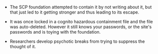 
- The SCP foundation attempted to contain it by not writing about it, but that just led to it getting stronger and thus leading to its escape.
    
- It was once locked in a cognito hazardous containment file and the file was auto-deleted. However it still knows your passwords, or the site's passwords and is toying with the foundation.
    
- Researchers develop psychotic breaks from trying to suppress the thought of it.
    

